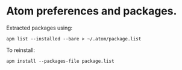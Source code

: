 # Atom preferences and packages.

Extracted packages using:

    apm list --installed --bare > ~/.atom/package.list

To reinstall:

    apm install --packages-file package.list
